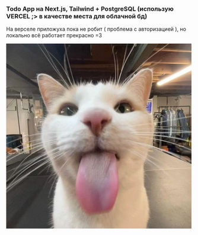 ### Todo App на Next.js, Tailwind + PostgreSQL (использую VERCEL ;> в качестве места для облачной бд)

На верселе приложуха пока не робит ( проблема с авторизацией ), но локально всё работает прекрасно =3

![silly cat](./public/silly_cat.jpg)